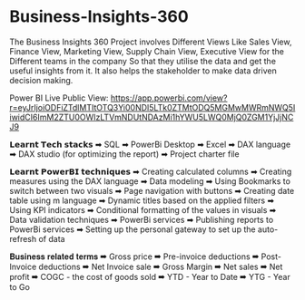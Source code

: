 # Business-Insights-360

The Business Insights 360 Project involves Different Views Like Sales View, Finance View, Marketing View, Supply Chain View, Executive View for the Different teams in the company So that they utilise the data and get the useful insights from it. It also helps the stakeholder to make data driven decision making.

Power BI Live Public View: https://app.powerbi.com/view?r=eyJrIjoiODFiZTdlMTItOTQ3Yi00NDI5LTk0ZTMtODQ5MGMwMWRmNWQ5IiwidCI6ImM2ZTU0OWIzLTVmNDUtNDAzMi1hYWU5LWQ0MjQ0ZGM1YjJjNCJ9

𝗟𝗲𝗮𝗿𝗻𝘁 𝗧𝗲𝗰𝗵 𝘀𝘁𝗮𝗰𝗸𝘀 ➡ SQL ➡ PowerBi Desktop ➡ Excel ➡ DAX language ➡ DAX studio (for optimizing the report) ➡ Project charter file

𝗟𝗲𝗮𝗿𝗻𝘁 𝗣𝗼𝘄𝗲𝗿𝗕𝗜 𝘁𝗲𝗰𝗵𝗻𝗶𝗾𝘂𝗲𝘀 ➡ Creating calculated columns ➡ Creating measures using the DAX language ➡ Data modeling ➡ Using Bookmarks to switch between two visuals ➡ Page navigation with buttons ➡ Creating date table using m language ➡ Dynamic titles based on the applied filters ➡ Using KPI indicators ➡ Conditional formatting of the values in visuals ➡ Data validation techniques ➡ PowerBi services ➡ Publishing reports to PowerBi services ➡ Setting up the personal gateway to set up the auto-refresh of data

𝐁𝐮𝐬𝐢𝐧𝐞𝐬𝐬 𝐫𝐞𝐥𝐚𝐭𝐞𝐝 𝐭𝐞𝐫𝐦𝐬 ➡ Gross price ➡ Pre-invoice deductions ➡ Post-Invoice deductions ➡ Net Invoice sale ➡ Gross Margin ➡ Net sales ➡ Net profit ➡ COGC - the cost of goods sold ➡ YTD - Year to Date ➡ YTG - Year to Go
